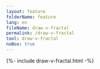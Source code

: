 ```yaml
---
layout: feature
folderName: feature
lang: en
fileName: draw-v-fractal
permalink: /draw-v-fractal
tool: draw-v-fractal
noBox: true
---
```


{%- include draw-v-fractal.html -%}
